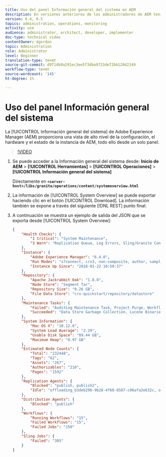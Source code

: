```yaml
---
title: Uso del panel Información general del sistema en AEM
description: En versiones anteriores de los administradores de AEM tenían que ver varias ubicaciones para obtener una imagen completa de la instancia de AEM. El objetivo de la Información general del sistema es solucionarlo proporcionando una vista de alto nivel de la configuración, el hardware y el estado de la instancia de AEM desde un único panel.
version: 6.4, 6.5
topics: administration, operations, monitoring
activity: use
audience: administrator, architect, developer, implementer
doc-type: technical video
contentOwner: dgordon
topic: Administration
role: Administrator
level: Beginner
translation-type: tm+mt
source-git-commit: d9714b9a291ec3ee5f3dba9723de72bb120d2149
workflow-type: tm+mt
source-wordcount: '145'
ht-degree: 1%

---
```



# Uso del panel Información general del sistema

La [!UICONTROL Información general del sistema] de Adobe Experience Manager (AEM) proporciona una vista de alto nivel de la configuración, el hardware y el estado de la instancia de AEM, todo ello desde un solo panel.

>[!VIDEO](https://video.tv.adobe.com/v/21340?quality=12&learn=on)

1. Se puede acceder a la Información general del sistema desde: **Inicio de AEM** > **[!UICONTROL Herramientas]** > **[!UICONTROL Operaciones]** > **[!UICONTROL Información general del sistema]**

   Directamente en **`<server-host>/libs/granite/operations/content/systemoverview.html`**

1. La información de [!UICONTROL System Overview] se puede exportar haciendo clic en el botón [!UICONTROL Download]. La información también se expone a través del siguiente [!DNL REST] punto final:
1. A continuación se muestra un ejemplo de salida del JSON que se exporta desde [!UICONTROL System Overview]:

   ```json
   {
       "Health Checks": {
           "1 Critical": "System Maintenance",
           "3 Warn": "Replication Queue, Log Errors, Sling/Granite Content Access Check"
       },
       "Instance": {
           "Adobe Experience Manager": "6.4.0",
           "Run Modes": "s7connect, crx3, non-composite, author, samplecontent, crx3tar",
           "Instance Up Since": "2018-01-22 10:50:37"
       },
       "Repository": {
           "Apache Jackrabbit Oak": "1.8.0",
           "Node Store": "Segment Tar",
           "Repository Size": "0.26 GB",
           "File Data Store": "crx-quickstart/repository/datastore"
       },
       "Maintenance Tasks": {
           "Failed": "AuditLog Maintenance Task, Project Purge, Workflow Purge",
           "Succeeded": "Data Store Garbage Collection, Lucene Binaries Cleanup, Revision Clean Up, Version Purge, Purge of ad-hoc tasks"
       },
       "System Information": {
           "Mac OS X": "10.12.6",
           "System Load Average": "2.29",
           "Usable Disk Space": "89.44 GB",
           "Maximum Heap": "0.97 GB"
       },
       "Estimated Node Counts": {
           "Total": "232448",
           "Tags": "62",
           "Assets": "267",
           "Authorizables": "210",
           "Pages": "1592"
       },
       "Replication Agents": {
           "Blocked": "publish, publish2",
           "Idle": "offloading_b3deb296-9b28-4f60-8587-c06afa2e632c, offloading_outbox, offloading_reverse_b3deb296-9b28-4f60-8587-c06afa2e632c, publish_reverse, scene7, screens, screens2, test_and_target"
       },
       "Distribution Agents": {
           "Blocked": "publish"
       },
       "Workflows": {
           "Running Workflows": "15",
           "Failed Workflows": "15",
           "Failed Jobs": "150"
       },
       "Sling Jobs": {
           "Failed": "305"
       }
   }
   ```
